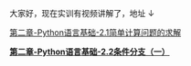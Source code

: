 大家好，现在实训有视频讲解了，地址 ↓

[第二章-Python语言基础-2.1简单计算问题的求解](https://www.bilibili.com/video/BV1uF411b7E3?share_source=copy_web) 

[**第二章-Python语言基础-2.2条件分支（一）**](https://www.bilibili.com/video/BV1wY411V7jr/)

